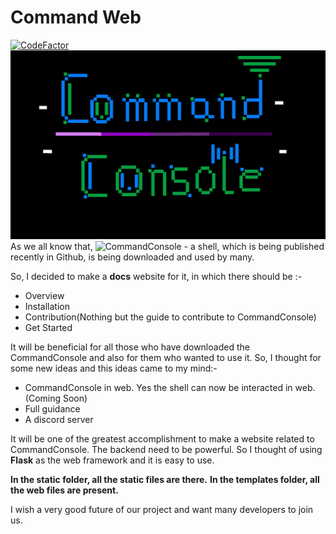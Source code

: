 # **Command Web**
[![CodeFactor](https://www.codefactor.io/repository/github/shreejan-35/commandweb/badge)](https://www.codefactor.io/repository/github/shreejan-35/commandweb)
![](https://github.com/Shreejan-35/CommandWeb/blob/master/static/CommandLogo.png)
As we all know that, ![CommandConsole](https://github.com/Shreejan-35/CommandConsole) - a shell, which is being published recently in Github, is being downloaded and used by many.

So, I decided to make a **docs** website for it, in which there should be :-
- Overview
- Installation
- Contribution(Nothing but the guide to contribute to CommandConsole)
- Get Started

It will be beneficial for all those who have downloaded the CommandConsole and also for them who wanted to use it.
So, I thought for some new ideas and this ideas came to my mind:-
- CommandConsole in web. Yes the shell can now be interacted in web.(Coming Soon)
- Full guidance
- A discord server

It will be one of the greatest accomplishment to make a website related to CommandConsole.
The backend need to be powerful. So I thought of using **Flask** as the web framework and it is easy to use.

**In the static folder, all the static files are there.**
**In the templates folder, all the web files are present.**

I wish a very good future of our project and want many developers to join us.
